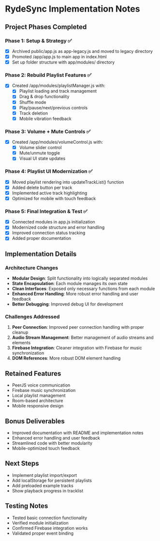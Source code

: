 # RydeSync Implementation Notes

## Project Phases Completed

### Phase 1: Setup & Strategy ✅
- [x] Archived public/app.js as app-legacy.js and moved to legacy directory
- [x] Promoted /app/app.js to main app in index.html
- [x] Set up folder structure with app/modules/ directory

### Phase 2: Rebuild Playlist Features ✅
- [x] Created /app/modules/playlistManager.js with:
  - [x] Playlist loading and track management
  - [x] Drag & drop functionality
  - [x] Shuffle mode
  - [x] Play/pause/next/previous controls
  - [x] Track deletion
  - [x] Mobile vibration feedback

### Phase 3: Volume + Mute Controls ✅
- [x] Created /app/modules/volumeControl.js with:
  - [x] Volume slider control
  - [x] Mute/unmute toggle
  - [x] Visual UI state updates

### Phase 4: Playlist UI Modernization ✅
- [x] Moved playlist rendering into updateTrackList() function
- [x] Added delete button per track
- [x] Implemented active track highlighting
- [x] Optimized for mobile with touch feedback

### Phase 5: Final Integration & Test ✅
- [x] Connected modules in app.js initialization
- [x] Modernized code structure and error handling
- [x] Improved connection status tracking
- [x] Added proper documentation

## Implementation Details

### Architecture Changes
- **Modular Design**: Split functionality into logically separated modules
- **State Encapsulation**: Each module manages its own state
- **Clean Interfaces**: Exposed only necessary functions from each module
- **Enhanced Error Handling**: More robust error handling and user feedback
- **Better Debugging**: Improved debug UI for development

### Challenges Addressed
1. **Peer Connection**: Improved peer connection handling with proper cleanup
2. **Audio Stream Management**: Better management of audio streams and elements
3. **Firebase Integration**: Cleaner integration with Firebase for music synchronization
4. **DOM References**: More robust DOM element handling

## Retained Features
- PeerJS voice communication
- Firebase music synchronization
- Local playlist management
- Room-based architecture
- Mobile responsive design

## Bonus Deliverables
- Improved documentation with README and implementation notes
- Enhanced error handling and user feedback
- Streamlined code with better modularity
- Mobile-optimized touch feedback

## Next Steps
- Implement playlist import/export
- Add localStorage for persistent playlists
- Add preloaded example tracks
- Show playback progress in tracklist

## Testing Notes
- Tested basic connection functionality
- Verified module initialization
- Confirmed Firebase integration works
- Validated proper event binding 